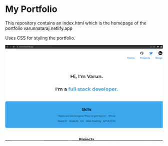 # My Portfolio

This repository contains an index.html which is the homepage of the portfolio varunnataraj.netlify.app 

Uses CSS for styling the portfolio.

![portfolio home](/images/portfolio%20home.png)

